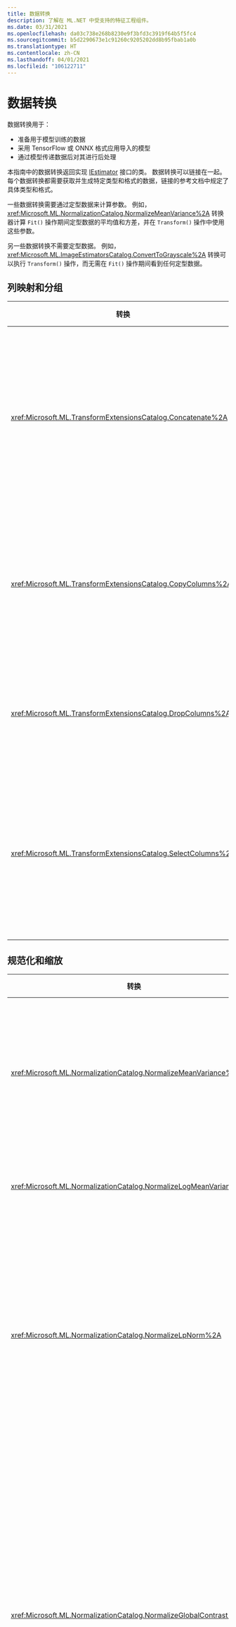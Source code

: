 ```yaml
---
title: 数据转换
description: 了解在 ML.NET 中受支持的特征工程组件。
ms.date: 03/31/2021
ms.openlocfilehash: da03c738e268b8230e9f3bfd3c3919f64b5f5fc4
ms.sourcegitcommit: b5d2290673e1c91260c9205202dd8b95fbab1a0b
ms.translationtype: HT
ms.contentlocale: zh-CN
ms.lasthandoff: 04/01/2021
ms.locfileid: "106122711"
---
```

# <a name="data-transformations"></a>数据转换

数据转换用于：

- 准备用于模型训练的数据
- 采用 TensorFlow 或 ONNX 格式应用导入的模型
- 通过模型传递数据后对其进行后处理

本指南中的数据转换返回实现 [IEstimator](xref:Microsoft.ML.IEstimator%601) 接口的类。 数据转换可以链接在一起。 每个数据转换都需要获取并生成特定类型和格式的数据，链接的参考文档中规定了具体类型和格式。

一些数据转换需要通过定型数据来计算参数。 例如，<xref:Microsoft.ML.NormalizationCatalog.NormalizeMeanVariance%2A> 转换器计算 `Fit()` 操作期间定型数据的平均值和方差，并在 `Transform()` 操作中使用这些参数。

另一些数据转换不需要定型数据。 例如，<xref:Microsoft.ML.ImageEstimatorsCatalog.ConvertToGrayscale%2A> 转换可以执行 `Transform()` 操作，而无需在 `Fit()` 操作期间看到任何定型数据。

## <a name="column-mapping-and-grouping"></a>列映射和分组

| 转换 | 定义 | ONNX 可导出 |
| --- | --- | --- |
| <xref:Microsoft.ML.TransformExtensionsCatalog.Concatenate%2A> | 将一个或多个输入列连接到新输出列中 | 是 |
| <xref:Microsoft.ML.TransformExtensionsCatalog.CopyColumns%2A> | 复制和重命名一个或多个输入列 | 是 |
| <xref:Microsoft.ML.TransformExtensionsCatalog.DropColumns%2A> | 删除一个或多个输入列 | 是 |
| <xref:Microsoft.ML.TransformExtensionsCatalog.SelectColumns%2A> | 选择一个或多个不包含输入数据的列 | 是 |

## <a name="normalization-and-scaling"></a>规范化和缩放

| 转换 | 定义 | ONNX 可导出 |
| --- | --- | --- |
| <xref:Microsoft.ML.NormalizationCatalog.NormalizeMeanVariance%2A> | 减去（定型数据的）平均值，再除以（定型数据的）方差 | 是 |
| <xref:Microsoft.ML.NormalizationCatalog.NormalizeLogMeanVariance%2A> | 根据定型数据的对数进行规范化 | 是 |
| <xref:Microsoft.ML.NormalizationCatalog.NormalizeLpNorm%2A> | 按 [lp 范数](https://en.wikipedia.org/wiki/Lp_space#The_p-norm_in_finite_dimensions)缩放输入向量，其中 p 为 1、2 或无穷大。 默认为 l2（欧几里得距离）范数 | 是 |
| <xref:Microsoft.ML.NormalizationCatalog.NormalizeGlobalContrast%2A> | 缩放行中的每个值，具体方法是减去行数据的平均值，除以（行数据的）标准差或 l2 范数，再乘以可配置的比例因子（默认值为 2） | 是 |
| <xref:Microsoft.ML.NormalizationCatalog.NormalizeBinning%2A> | 将输入值分配到箱索引，并除以箱数量，以生成介于 0 和 1 之间的浮点值。 计算箱边界是为了在各个箱中均匀分布定型数据 |  是 |
| <xref:Microsoft.ML.NormalizationCatalog.NormalizeSupervisedBinning%2A> | 根据与标签列的相关性，将输入值分配到箱 | 是 |
| <xref:Microsoft.ML.NormalizationCatalog.NormalizeMinMax%2A> | 按定型数据最小值和最大值的差值缩放输入 | 是 |

## <a name="conversions-between-data-types"></a>数据类型转换

| 转换 | 定义 | ONNX 可导出 |
| --- | --- | --- |
| <xref:Microsoft.ML.ConversionsExtensionsCatalog.ConvertType%2A> | 将输入列的类型转换为新类型 | 是 |
| <xref:Microsoft.ML.ConversionsExtensionsCatalog.MapValue%2A> | 根据提供的映射字典将值映射到键（类别） | 否 |
| <xref:Microsoft.ML.ConversionsExtensionsCatalog.MapValueToKey%2A> | 通过从输入数据创建映射，将值映射到键（类别） | 是 |
| <xref:Microsoft.ML.ConversionsExtensionsCatalog.MapKeyToValue%2A> | 将键转换回原始值 | 是 |
| <xref:Microsoft.ML.ConversionsExtensionsCatalog.MapKeyToVector%2A> | 将键转换回原始值的向量 | 是 |
| <xref:Microsoft.ML.ConversionsCatalog.MapKeyToBinaryVector%2A> | 将键转换回原始值的二元向量 | 否 |
| <xref:Microsoft.ML.ConversionsExtensionsCatalog.Hash%2A> | 哈希处理输入列中的值 | 是 |

## <a name="text-transformations"></a>文本转换

| 转换 | 定义 | ONNX 可导出 |
| --- | --- | --- |
| <xref:Microsoft.ML.TextCatalog.FeaturizeText%2A> | 将文本列转换为规范化 ngram 和 char-gram 计数的浮点数组 | 否 |
| <xref:Microsoft.ML.TextCatalog.TokenizeIntoWords%2A> | 将一个或多个文本列拆分为各个字词 | 是 |
| <xref:Microsoft.ML.TextCatalog.TokenizeIntoCharactersAsKeys%2A> | 将一个或多个文本列拆分为关于一组主题的各个字符浮点数 | 是 |
| <xref:Microsoft.ML.TextCatalog.NormalizeText%2A> | 更改大小写、删除标注字符、标点符号和数字 | 是 |
| <xref:Microsoft.ML.TextCatalog.ProduceNgrams%2A> | 将文本列转换为一组 ngram 计数（连续单词的序列）| 是 |
| <xref:Microsoft.ML.TextCatalog.ProduceWordBags%2A> | 将文本列转换为一组 ngram 向量计数 | 否 |
| <xref:Microsoft.ML.TextCatalog.ProduceHashedNgrams%2A> | 将文本列转换为已哈希处理的 ngram 计数向量 | 否 |
| <xref:Microsoft.ML.TextCatalog.ProduceHashedWordBags%2A> | 将文本列转换为一组已哈希处理的 ngram 计数 | 是 |
| <xref:Microsoft.ML.TextCatalog.RemoveDefaultStopWords%2A>  | 从输入列中删除指定语言的默认停用词 | 是 |
| <xref:Microsoft.ML.TextCatalog.RemoveStopWords%2A> | 从输入列中删除指定的停用词 | 是 |
| <xref:Microsoft.ML.TextCatalog.LatentDirichletAllocation%2A> | 将文档（表示为浮点数向量）转换为关于一组主题的浮点数向量 | 是 |
| <xref:Microsoft.ML.TextCatalog.ApplyWordEmbedding%2A> | 使用预定型模型将文本令牌向量转换为句向量 | 否 |

## <a name="image-transformations"></a>图像转换

| 转换 | 定义 | ONNX 可导出 |
| --- | --- | --- |
| <xref:Microsoft.ML.ImageEstimatorsCatalog.ConvertToGrayscale%2A> | 将图像转换为灰度图像 | 否 |
| <xref:Microsoft.ML.ImageEstimatorsCatalog.ConvertToImage%2A> | 将像素向量转换为 <xref:Microsoft.ML.Transforms.Image.ImageDataViewType> | 否 |
| <xref:Microsoft.ML.ImageEstimatorsCatalog.ExtractPixels%2A> | 将输入图像中的像素转换为数字向量 | 否 |
| <xref:Microsoft.ML.ImageEstimatorsCatalog.LoadImages%2A> | 将图像从文件夹加载到内存中 | 否 |
| <xref:Microsoft.ML.ImageEstimatorsCatalog.ResizeImages%2A> | 调整图像大小 | 否 |
| <xref:Microsoft.ML.OnnxCatalog.DnnFeaturizeImage%2A> | 应用预训练的深度神经网络 (DNN) 模型将输入图像转换为特征向量 | 否 |

## <a name="categorical-data-transformations"></a>分类数据转换

| 转换 | 定义 | ONNX 可导出 |
| --- | --- | --- |
| <xref:Microsoft.ML.CategoricalCatalog.OneHotEncoding%2A> | 将一个或多个文本列转换为[单热](https://en.wikipedia.org/wiki/One-hot)编码向量 | 是 |
| <xref:Microsoft.ML.CategoricalCatalog.OneHotHashEncoding%2A> | 将一个或多个文本列转换为基于哈希的单热编码向量 | 否 |

## <a name="time-series-data-transformations"></a>时序数据转换

| 转换 | 定义 | ONNX 可导出 |
| --- | --- | --- |
| <xref:Microsoft.ML.TimeSeriesCatalog.DetectAnomalyBySrCnn%2A> | 使用 Spectral Residual (SR) 算法检测输入时序数据中的异常 | 否 |
| <xref:Microsoft.ML.TimeSeriesCatalog.DetectChangePointBySsa%2A> | 使用奇异谱分析 (SSA) 检测时序数据中的更改点 | 否 |
| <xref:Microsoft.ML.TimeSeriesCatalog.DetectIidChangePoint%2A> | 使用自适应内核密度估计和鞅评分检测独立同分布 (IID) 的时序数据中的更改点 | 否 |
| <xref:Microsoft.ML.TimeSeriesCatalog.ForecastBySsa%2A> | 使用奇异谱分析 (SSA) 预测时序数据 | 否 |
| <xref:Microsoft.ML.TimeSeriesCatalog.DetectSpikeBySsa%2A> | 使用奇异谱分析 (SSA) 检测时序数据中的峰值 | 否 |
| <xref:Microsoft.ML.TimeSeriesCatalog.DetectIidSpike%2A> | 使用自适应内核密度估计和鞅评分检测独立同分布 (IID) 的时序数据中的峰值 | 否 |

## <a name="missing-values"></a>缺少值

| 转换 | 定义 | ONNX 可导出 |
| --- | --- | --- |
| <xref:Microsoft.ML.ExtensionsCatalog.IndicateMissingValues%2A> | 新建布尔输出列：如果输入列中缺少值，输出列的值为 true | 是 |
| <xref:Microsoft.ML.ExtensionsCatalog.ReplaceMissingValues%2A> | 新建输出列：如果输入列中缺少值，输出列的值设置为默认值，否则设置为输入值 | 是 |

## <a name="feature-selection"></a>功能选择

| 转换 | 定义 | ONNX 可导出 |
| --- | --- | --- |
| <xref:Microsoft.ML.FeatureSelectionCatalog.SelectFeaturesBasedOnCount%2A> | 选择非默认值大于阈值的功能 | 是 |
| <xref:Microsoft.ML.FeatureSelectionCatalog.SelectFeaturesBasedOnMutualInformation%2A> | 选择标签列中的数据最依赖的功能 | 是 |

## <a name="feature-transformations"></a>功能转换

| 转换 | 定义 | ONNX 可导出 |
| --- | --- | --- |
| <xref:Microsoft.ML.KernelExpansionCatalog.ApproximatedKernelMap%2A> | 将每个输入向量映射到较低维度的特征空间，在该特征空间中，内积近似于内核函数，这样就可以将特征用作线性算法的输入 | 否 |
| <xref:Microsoft.ML.PcaCatalog.ProjectToPrincipalComponents%2A> | 通过应用主成分分析算法来降低输入特征向量的维度 |

## <a name="explainability-transformations"></a>解释能力转换

| 转换 | 定义 | ONNX 可导出 |
| --- | --- |  --- |
| <xref:Microsoft.ML.ExplainabilityCatalog.CalculateFeatureContribution%2A> | 计算特征向量的每个元素的贡献分数 | 否 |

## <a name="calibration-transformations"></a>校准转换

| 转换 | 定义 | ONNX 可导出 |
| --- | --- |--- |
|<xref:Microsoft.ML.BinaryClassificationCatalog.CalibratorsCatalog.Platt%28System.String%2CSystem.String%2CSystem.String%29> | 使用带有使用训练数据的参数估计的逻辑回归将二元分类器原始分数转换为类概率 | 是 |
| <xref:Microsoft.ML.BinaryClassificationCatalog.CalibratorsCatalog.Platt%28System.Double%2CSystem.Double%2CSystem.String%29> | 使用带有固定参数的逻辑回归将二元分类器原始分数转换为类概率 | 是 |
| <xref:Microsoft.ML.BinaryClassificationCatalog.CalibratorsCatalog.Naive%2A> | 通过将分数分配到箱并根据箱之间的分布计算概率将二元分类器原始分数转换为类概率 | 是 |
| <xref:Microsoft.ML.BinaryClassificationCatalog.CalibratorsCatalog.Isotonic%2A> | 通过将分数分配到箱将二元分类器原始分数转换为类概率（使用训练数据估计边界位置和箱的大小）  | 否 |

## <a name="deep-learning-transformations"></a>深度学习转换

| 转换 | 定义 | ONNX 可导出 |
| --- | --- | --- |
| <xref:Microsoft.ML.OnnxCatalog.ApplyOnnxModel%2A> | 使用导入的 ONNX 模型转换输入数据 | 否 |
| <xref:Microsoft.ML.TensorflowCatalog.LoadTensorFlowModel%2A> | 使用导入的 TensorFlow 模型转换输入数据 | 否 |

## <a name="custom-transformations"></a>自定义转换

| 转换 | 定义 | ONNX 可导出 |
| --- | --- | --- |
| <xref:Microsoft.ML.CustomMappingCatalog.CustomMapping%2A> | 使用用户定义映射将现有列转换为新列 | 否 |
